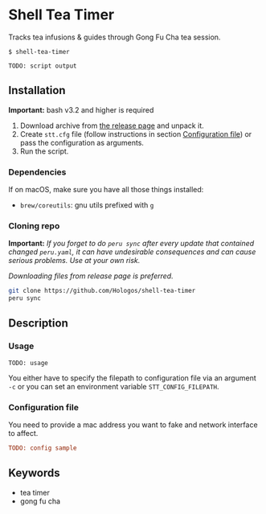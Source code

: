 # Shell Tea Timer

Tracks tea infusions & guides through Gong Fu Cha tea session.

```
$ shell-tea-timer

TODO: script output
```

## Installation

**Important:** bash v3.2 and higher is required

1) Download archive from [the release page](https://github.com/Hologos/shell-tea-timer/releases) and unpack it.
2) Create `stt.cfg` file (follow instructions in section [Configuration file](#configuration-file)) or pass the configuration as arguments.
3) Run the script.

### Dependencies

If on macOS, make sure you have all those things installed:

- `brew/coreutils`: gnu utils prefixed with `g`

### Cloning repo

**Important:** _If you forget to do `peru sync` after every update that contained changed `peru.yaml`, it can have undesirable consequences and can cause serious problems. Use at your own risk._

_Downloading files from release page is preferred._

```bash
git clone https://github.com/Hologos/shell-tea-timer
peru sync
```

## Description

### Usage

```
TODO: usage
```

You either have to specify the filepath to configuration file via an argument `-c` or you can set an environment variable `STT_CONFIG_FILEPATH`.

### Configuration file

You need to provide a mac address you want to fake and network interface to affect.

```ini
TODO: config sample
```

## Keywords

- tea timer
- gong fu cha
